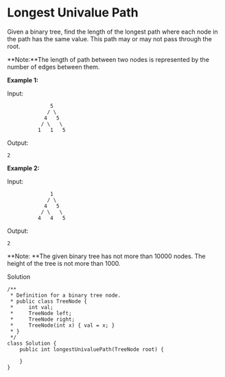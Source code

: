 # Longest Univalue Path

Given a binary tree, find the length of the longest path where each node in the path has the same value. This path may or may not pass through the root.

**Note:**The length of path between two nodes is represented by the number of edges between them.

**Example 1:**

Input:

```
              5
             / \
            4   5
           / \   \
          1   1   5
```

Output:

```
2
```

**Example 2:**

Input:

```
              1
             / \
            4   5
           / \   \
          4   4   5
```

Output:

```
2
```

**Note: **The given binary tree has not more than 10000 nodes. The height of the tree is not more than 1000.

Solution

```
/**
 * Definition for a binary tree node.
 * public class TreeNode {
 *     int val;
 *     TreeNode left;
 *     TreeNode right;
 *     TreeNode(int x) { val = x; }
 * }
 */
class Solution {
    public int longestUnivaluePath(TreeNode root) {
        
    }
}
```



